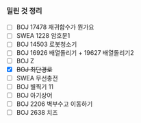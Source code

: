 ### 밀린 것 정리

- [ ] BOJ 17478 재귀함수가 뭔가요
- [ ] SWEA 1228 암호문1
- [ ] BOJ 14503 로봇청소기
- [ ] BOJ 16926 배열돌리기 + 19627 배열돌리기2
- [ ] BOJ Z
- [X] ~~BOJ 최단경로~~
- [ ] SWEA 무선충전
- [ ] BOJ 별찍기 11
- [ ] BOJ 아기상어
- [ ] BOJ 2206 벽부수고 이동하기
- [ ] BOJ 2638 치즈
